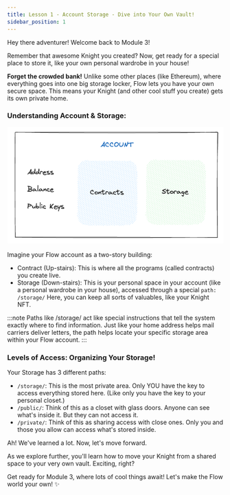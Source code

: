 ```yaml
---
title: Lesson 1 - Account Storage - Dive into Your Own Vault!
sidebar_position: 1
---
```


Hey there adventurer! Welcome back to Module 3!

Remember that awesome Knight you created? Now, get ready for a special place to store it, like your own personal wardrobe in your house!

**Forget the crowded bank!** Unlike some other places (like Ethereum), where everything goes into one big storage locker, Flow lets you have your own secure space. This means your Knight (and other cool stuff you create) gets its own private home.

### Understanding Account & Storage:

![Alt text](image.png)

Imagine your Flow account as a two-story building:

- Contract (Up-stairs): This is where all the programs (called contracts) you create live.
- Storage (Down-stairs): This is your personal space in your account (like a personal wardrobe in your house), accessed through a special `path: /storage/` Here, you can keep all sorts of valuables, like your Knight NFT.

:::note
Paths like /storage/ act like special instructions that tell the system exactly where to find information. Just like your home address helps mail carriers deliver letters, the path helps locate your specific storage area within your Flow account.
:::

### Levels of Access: Organizing Your Storage!

Your Storage has 3 different paths:

- `/storage/`: This is the most private area. Only YOU have the key to access everything stored here. (Like only you have the key to your personal closet.)
- `/public/`: Think of this as a closet with glass doors. Anyone can see what's inside it. But they can not access it.
- `/private/`: Think of this as sharing access with close ones. Only you and those you allow can access what's stored inside.

Ah! We've learned a lot. Now, let's move forward.

As we explore further, you'll learn how to move your Knight from a shared space to your very own vault. Exciting, right?

Get ready for Module 3, where lots of cool things await! Let's make the Flow world your own! ✨
